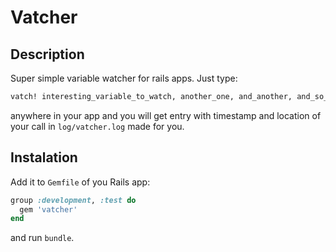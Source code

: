 # Vatcher

## Description

Super simple variable watcher for rails apps. Just type:

```ruby
vatch! interesting_variable_to_watch, another_one, and_another, and_so_on
```

anywhere in your app and you will get entry with timestamp and location of your call in `log/vatcher.log` made for you.

## Instalation

Add it to `Gemfile` of you Rails app:

```ruby
group :development, :test do
  gem 'vatcher'
end
```

and run `bundle`.
